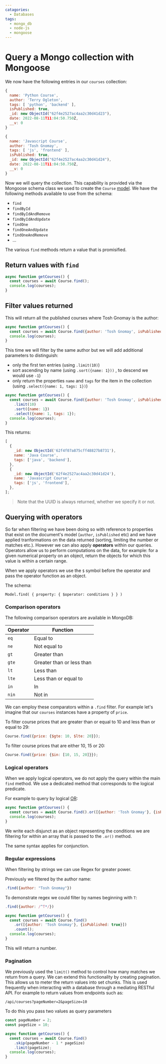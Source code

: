 ```yaml
---
catagories:
  - Databases
tags:
  - mongo_db
  - node-js
  - mongoose
---
```


# Query a Mongo collection with Mongoose

We now have the following entries in our `courses` collection:

```js
{
  name: 'Python Course',
  author: 'Terry Ogleton',
  tags: [ 'python', 'backend' ],
  isPublished: true,
  _id: new ObjectId("62f4e2527ac4aa2c30d41d23"),
  date: 2022-08-11T11:04:50.750Z,
  __v: 0
}

{
  name: 'Javascript Course',
  author: 'Tosh Gnomay',
  tags: [ 'js', 'frontend' ],
  isPublished: true,
  _id: new ObjectId("62f4e2527ac4aa2c30d41d24"),
  date: 2022-08-11T11:04:50.750Z,
  __v: 0
}

```

Now we will query the collection. This capability is provided via the Mongoose schema class we used to create the `Course` [model](/Databases/MongoDB/Create_collections_and_documents_with_Mongoose.md#models). We have the following methods available to use from the schema:

- `find`
- `findById`
- `findByIdAndRemove`
- `findByIdAndUpdate`
- `findOne`
- `findOneAndUpdate`
- `findOneAndRemove`
- ...

The various `find` methods return a value that is promisified.

## Return values with `find`

```js
async function getCourses() {
  const courses = await Course.find();
  console.log(courses);
}
```

## Filter values returned

This will return all the published courses where Tosh Gnomay is the author:

```js
async function getCourses() {
  const courses = await Course.find({author: 'Tosh Gnomay', isPublished: true});
  console.log(courses);
}
```

This time we will filter by the same author but we will add additional parameters to distinguish:

- only the first ten entries (using `.limit(10)`)
- sort ascending by name (using `.sort({name: 1}))` , to descend we would use `-1`)
- only return the properties `name` and `tags` for the item in the collection (using `.select({name: 1, tags: 1})`)

```js
async function getCourses() {
  const courses = await Course.find({author: 'Tosh Gnomay', isPublished: true})
    .limit(10)
    .sort({name: 1})
    .select({name: 1, tags: 1});
  console.log(courses);
}
```

This returns:

```js
[
  {
    _id: new ObjectId('62f4f07a875cff48827b8731'),
    name: 'Java Course',
    tags: ['java', 'backend'],
  },
  {
    _id: new ObjectId('62f4e2527ac4aa2c30d41d24'),
    name: 'Javascript Course',
    tags: ['js', 'frontend'],
  },
];
```

> Note that the UUID is always returned, whether we specify it or not.

## Querying with operators

So far when filtering we have been doing so with reference to properties that exist on the document's model (`author`, `isPublished` etc) and we have applied tranformations on the data returned (sorting, limiting the number or matches etc.). However we can also apply **operators** within our queries. Operators allow us to perform computations on the data, for example: for a given numerical property on an object, return the objects for which this value is within a certain range.

When we apply operators we use the `$` symbol before the operator and pass the operator function as an object.

The schema:

```
Model.find( { property: { $operator: conditions } } )
```

### Comparison operators

The following comparison operators are available in MongoDB:

| Operator | Function                  |
| -------- | ------------------------- |
| `eq`     | Equal to                  |
| `ne`     | Not equal to              |
| `gt`     | Greater than              |
| `gte`    | Greater than or less than |
| `lt`     | Less than                 |
| `lte`    | Less than or equal to     |
| `in`     | In                        |
| `nin`    | Not in                    |

We can employ these comparators within a `.find` filter. For example let's imagine that our `courses` instances have a property of `price`.

To filter course prices that are greater than or equal to 10 and less than or equal to 29:

```js
Course.find({price: {$gte: 10, $lte: 20}});
```

To filter course prices that are either 10, 15 or 20:

```js
Course.find({price: {$in: [10, 15, 20]}});
```

### Logical operators

When we apply logical operators, we do not apply the query within the main `find` method. We use a dedicated method that corresponds to the logical predicate.

For example to query by logical [OR](/Logic/Truth-functional_connectives.md#disjunction):

```js
async function getCourses() {
  const courses = await Course.find().or([{author: 'Tosh Gnomay'}, {isPublished: true}]);
  console.log(courses);
}
```

We write each disjunct as an object representing the conditions we are filtering for within an array that is passed to the `.or()` method.

The same syntax applies for conjunction.

### Regular expressions

When filtering by strings we can use Regex for greater power.

Previously we filtered by the author name:

```js
.find({author: "Tosh Gnomay"})
```

To demonstrate regex we could filter by names beginning with `T`:

```js
.find({author: /^T*/})
```

```js
async function getCourses() {
  const courses = await Course.find()
    .or([{author: 'Tosh Gnomay'}, {isPublished: true}])
    .count();
  console.log(courses);
}
```

This will return a number.

### Pagination

We previously used the `limit()` method to control how many matches we return from a query. We can extend this functionality by creating pagination. This allows us to meter the return values into set chunks. This is used frequently when interacting with a database through a mediating RESTful API. For example to return values from endpoints such as:

```
/api/courses?pageNumber=2&pageSize=10
```

To do this you pass two values as query parameters

```js
const pageNumber = 2;
const pageSize = 10;

async function getCourses() {
  const courses = await Course.find()
    .skip(pageNumber - 1 * pageSize)
    .limit(pageSize);
  console.log(courses);
}
```

